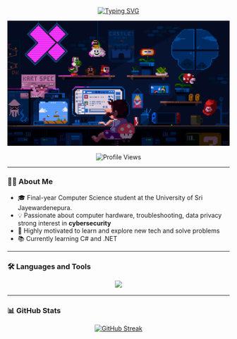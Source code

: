 
<p align="center">
  <a href="https://git.io/typing-svg">
    <img src="https://readme-typing-svg.demolab.com?font=Pixelify+Sans&weight=500&size=23&pause=1000&color=F544FC&center=true&vCenter=true&width=435&lines=Hi+%F0%9F%91%8B%2C+I'm+Emil+Wijayasekara" alt="Typing SVG" />
  </a>
</p>

<p align="center">
  <img src="https://raw.githubusercontent.com/EmilWijayasekara/EmilWijayasekara/main/pic1.gif" alt="Profile Banner"/>
</p>

<p align="center">
  <img src="https://komarev.com/ghpvc/?username=emilwijayasekara&label=Profile%20views&color=blueviolet&style=flat" alt="Profile Views" />
</p>

---

### 👨‍💻 About Me

- 🎓 Final-year Computer Science student at the University of Sri Jayewardenepura.
- 💡 Passionate about computer hardware, troubleshooting, data privacy strong interest in **cybersecurity**
- 🎯 Highly motivated to learn and explore new tech and solve problems
- 📚 Currently learning C# and .NET

---

### 🛠️ Languages and Tools

<p align="center">
  <img src="https://skillicons.dev/icons?i=java,c,cs,dotnet,js,ts,py,mysql,html,css,tailwind,react,nextjs,vercel,vscode,visualstudio,ubuntu,mint,arduino,aws&perline=10" />
</p>

---

### 📊 GitHub Stats

<p align="center">
  <a href="https://git.io/streak-stats">
    <img src="https://streak-stats.demolab.com?user=EmilWijayasekara&theme=midnight-purple&hide_border=true&border_radius=10&date_format=j%20M%5B%20Y%5D&background=0D1117" alt="GitHub Streak" />
  </a>
</p>
